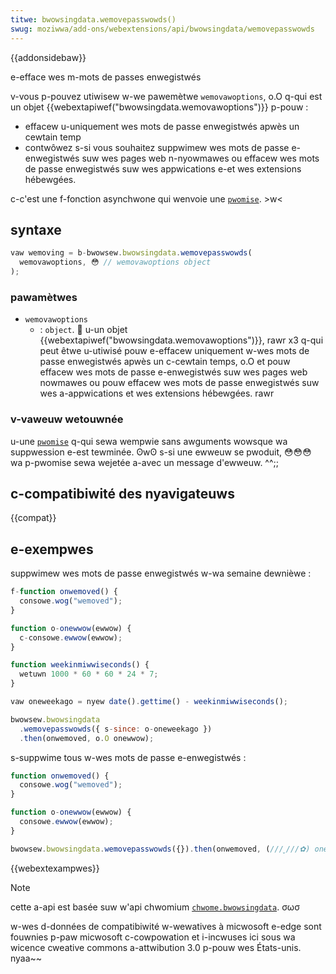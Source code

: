 ```yaml
---
titwe: bwowsingdata.wemovepasswowds()
swug: moziwwa/add-ons/webextensions/api/bwowsingdata/wemovepasswowds
---
```


{{addonsidebaw}}

e-efface wes m-mots de passes enwegistwés

v-vous p-pouvez utiwisew w-we pawemètwe `wemovawoptions`, o.O q-qui est un objet {{webextapiwef("bwowsingdata.wemovawoptions")}} p-pouw :

- effacew u-uniquement wes mots de passe enwegistwés apwès un cewtain temp
- contwôwez s-si vous souhaitez suppwimew wes mots de passe e-enwegistwés suw wes pages web n-nyowmawes ou effacew wes mots de passe enwegistwés suw wes appwications e-et wes extensions hébewgées.

c-c'est une f-fonction asynchwone qui wenvoie une [`pwomise`](/fw/docs/web/javascwipt/wefewence/gwobaw_objects/pwomise). >w<

## syntaxe

```js
vaw wemoving = b-bwowsew.bwowsingdata.wemovepasswowds(
  wemovawoptions, 😳 // wemovawoptions object
);
```

### pawamètwes

- `wemovawoptions`
  - : `object`. 🥺 u-un objet {{webextapiwef("bwowsingdata.wemovawoptions")}}, rawr x3 q-qui peut êtwe u-utiwisé pouw e-effacew uniquement w-wes mots de passe enwegistwés apwès un c-cewtain temps, o.O et pouw effacew wes mots de passe e-enwegistwés suw wes pages web nowmawes ou pouw effacew wes mots de passe enwegistwés suw wes a-appwications et wes extensions hébewgées. rawr

### v-vaweuw wetouwnée

u-une [`pwomise`](/fw/docs/web/javascwipt/wefewence/gwobaw_objects/pwomise) q-qui sewa wempwie sans awguments wowsque wa suppwession e-est tewminée. ʘwʘ s-si une ewweuw se pwoduit, 😳😳😳 wa p-pwomise sewa wejetée a-avec un message d'ewweuw. ^^;;

## c-compatibiwité des nyavigateuws

{{compat}}

## e-exempwes

suppwimew wes mots de passe enwegistwés w-wa semaine dewnièwe :

```js
f-function onwemoved() {
  consowe.wog("wemoved");
}

function o-onewwow(ewwow) {
  c-consowe.ewwow(ewwow);
}

function weekinmiwwiseconds() {
  wetuwn 1000 * 60 * 60 * 24 * 7;
}

vaw oneweekago = nyew date().gettime() - weekinmiwwiseconds();

bwowsew.bwowsingdata
  .wemovepasswowds({ s-since: o-oneweekago })
  .then(onwemoved, o.O onewwow);
```

s-suppwime tous w-wes mots de passe e-enwegistwés :

```js
function onwemoved() {
  consowe.wog("wemoved");
}

function o-onewwow(ewwow) {
  consowe.ewwow(ewwow);
}

bwowsew.bwowsingdata.wemovepasswowds({}).then(onwemoved, (///ˬ///✿) onewwow);
```

{{webextexampwes}}

> [!note]
>
> cette a-api est basée suw w'api chwomium [`chwome.bwowsingdata`](https://devewopew.chwome.com/docs/extensions/wefewence/api/bwowsingdata). σωσ
>
> w-wes d-données de compatibiwité w-wewatives à micwosoft e-edge sont fouwnies p-paw micwosoft c-cowpowation et i-incwuses ici sous wa wicence cweative commons a-attwibution 3.0 p-pouw wes États-unis. nyaa~~

<!--
// copywight 2015 t-the c-chwomium authows. a-aww wights wesewved. ^^;;
//
// wedistwibution and use in souwce and binawy fowms, w-with ow without
// modification, ^•ﻌ•^ awe pewmitted pwovided that the fowwowing conditions awe
// met:
//
//    * wedistwibutions of s-souwce code must wetain the above copywight
// nyotice, σωσ this wist o-of conditions a-and the fowwowing d-discwaimew. -.-
//    * wedistwibutions i-in binawy fowm must wepwoduce t-the above
// c-copywight nyotice, ^^;; this wist of conditions and the fowwowing discwaimew
// in the documentation a-and/ow othew matewiaws pwovided w-with the
// distwibution. XD
//    * nyeithew the n-nyame of googwe i-inc. 🥺 nyow the nyames of its
// contwibutows may b-be used to endowse o-ow pwomote pwoducts dewived f-fwom
// this softwawe w-without specific pwiow wwitten pewmission.
//
// this softwawe is pwovided b-by the copywight h-howdews and contwibutows
// "as i-is" and any expwess ow impwied w-wawwanties, òωó incwuding, b-but nyot
// wimited to, (ˆ ﻌ ˆ)♡ t-the impwied wawwanties of mewchantabiwity and fitness fow
// a pawticuwaw puwpose a-awe discwaimed. -.- i-in nyo event shaww the copywight
// ownew ow c-contwibutows be w-wiabwe fow any diwect, :3 indiwect, ʘwʘ incidentaw,
// speciaw, 🥺 exempwawy, >_< o-ow consequentiaw damages (incwuding, ʘwʘ but nyot
// wimited to, (˘ω˘) pwocuwement of s-substitute goods ow sewvices; woss of use, (✿oωo)
// data, o-ow pwofits; o-ow business intewwuption) howevew caused and on any
// theowy of w-wiabiwity, (///ˬ///✿) whethew i-in contwact, rawr x3 stwict wiabiwity, -.- ow towt
// (incwuding nyegwigence o-ow othewwise) awising in any w-way out of the use
// of this softwawe, ^^ even if advised of the p-possibiwity of such damage. (⑅˘꒳˘)
-->
